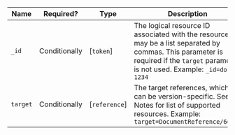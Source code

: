  Name|Required?|Type|Description
-----------|---------------|---------------|-----------------------------------------------------------------------------------------------------------------------------------------------
 `_id`|Conditionally|[`token`]|The logical resource ID associated with the resource. It may be a list separated by commas. This parameter is required if the `target` parameter is not used. Example: `_id=doc-1234`
 `target`|Conditionally|[`reference`]|The target references, which can be version-specific. See Notes for list of supported resources. Example: `target=DocumentReference/66547`
